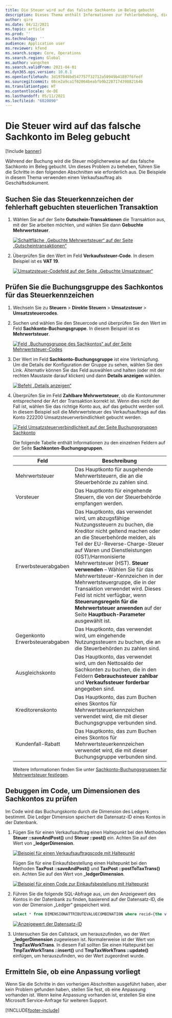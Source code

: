 ```yaml
---
title: Die Steuer wird auf das falsche Sachkonto im Beleg gebucht
description: Dieses Thema enthält Informationen zur Fehlerbehebung, die helfen können, wenn die Steuer auf das falsche Sachkonto im Beleg gebucht wird.
author: qire
ms.date: 04/12/2021
ms.topic: article
ms.prod: ''
ms.technology: ''
audience: Application user
ms.reviewer: kfend
ms.search.scope: Core, Operations
ms.search.region: Global
ms.author: wangchen
ms.search.validFrom: 2021-04-01
ms.dyn365.ops.version: 10.0.1
ms.openlocfilehash: 3d197046bd547757f32712a50949b41897f6fedf
ms.sourcegitcommit: 08ce2a9ca1f02064beabfb9b228717d39882164b
ms.translationtype: HT
ms.contentlocale: de-DE
ms.lasthandoff: 05/11/2021
ms.locfileid: "6020090"
---
```

# <a name="tax-is-posted-to-the-wrong-ledger-account-in-the-voucher"></a>Die Steuer wird auf das falsche Sachkonto im Beleg gebucht

[!include [banner](../includes/banner.md)]

Während der Buchung wird die Steuer möglicherweise auf das falsche Sachkonto im Beleg gebucht. Um dieses Problem zu beheben, führen Sie die Schritte in den folgenden Abschnitten wie erforderlich aus. Die Beispiele in diesem Thema verwenden einen Verkaufsauftrag als Geschäftsdokument.

## <a name="find-the-tax-code-of-the-incorrectly-posted-tax-transaction"></a>Suchen Sie das Steuerkennzeichen der fehlerhaft gebuchten steuerlichen Transaktion

1. Wählen Sie auf der Seite **Gutschein-Transaktionen** die Transaktion aus, mit der Sie arbeiten möchten, und wählen Sie dann **Gebuchte Mehrwertsteuer**.

    [![Schaltfläche „Gebuchte Mehrwertsteuer“ auf der Seite „Gutscheintransaktionen“](./media/tax-posted-to-wrong-ledger-account-Picture1.png)](./media/tax-posted-to-wrong-ledger-account-Picture1.png)

2. Überprüfen Sie den Wert im Feld **Verkaufssteuer-Code**. In diesem Beispiel ist es **VAT 19**.

    [![Umsatzsteuer-Codefeld auf der Seite „Gebuchte Umsatzsteuer“](./media/tax-posted-to-wrong-ledger-account-Picture2.png)](./media/tax-posted-to-wrong-ledger-account-Picture2.png)

## <a name="check-the-ledger-posting-group-of-the-tax-code"></a>Prüfen Sie die Buchungsgruppe des Sachkontos für das Steuerkennzeichen

1. Wechseln Sie zu **Steuern** \> **Direkte Steuern** \> **Umsatzsteuer** \> **Umsatzsteuercodes**.
2. Suchen und wählen Sie den Steuercode und überprüfen Sie den Wert im Feld **Sachkonto-Buchungsgruppe**. In diesem Beispiel ist es **Mehrwertsteuer**.

    [![Feld „Buchungsgruppe des Sachkontos“ auf der Seite Mehrwertsteuer-Codes](./media/tax-posted-to-wrong-ledger-account-Picture3.png)](./media/tax-posted-to-wrong-ledger-account-Picture3.png)

3. Der Wert im Feld **Sachkonto-Buchungsgruppe** ist eine Verknüpfung. Um die Details der Konfiguration der Gruppe zu sehen, wählen Sie den Link. Alternativ können Sie das Feld auswählen und halten (oder mit der rechten Maustaste darauf klicken) und dann **Details anzeigen** wählen.

    [![Befehl „Details anzeigen“](./media/tax-posted-to-wrong-ledger-account-Picture4.png)](./media/tax-posted-to-wrong-ledger-account-Picture4.png)

4. Überprüfen Sie im Feld **Zahlbare Mehrwertsteuer**, ob die Kontonummer entsprechend der Art der Transaktion korrekt ist. Wenn dies nicht der Fall ist, wählen Sie das richtige Konto aus, auf das gebucht werden soll. In diesem Beispiel soll die Mehrwertsteuer des Verkaufsauftrags auf das Konto 222200 Umsatzsteuerverbindlichkeit gebucht werden.

    [![Feld Umsatzsteuerverbindlichkeit auf der Seite Buchungsgruppen Sachkonto](./media/tax-posted-to-wrong-ledger-account-Picture5.png)](./media/tax-posted-to-wrong-ledger-account-Picture5.png)

    Die folgende Tabelle enthält Informationen zu den einzelnen Feldern auf der Seite **Sachkonten-Buchungsgruppen**.

    | Feld                  | Beschreibung |
    |------------------------|-------------|
    | Mehrwertsteuer      | Das Hauptkonto für ausgehende Mehrwertsteuern, die an die Steuerbehörde zu zahlen sind. |
    | Vorsteuer   | Das Hauptkonto für eingehende Steuern, die von der Steuerbehörde empfangen werden. |
    | Erwerbsteuerabgaben        | Das Hauptkonto, das verwendet wird, um abzugsfähige Nutzungssteuern zu buchen, die Kreditor nicht geltend machen oder an die Steuerbehörde melden, als Teil der EU-Reverse-Charge-Steuer auf Waren und Dienstleistungen (GST)/Harmonisierte Mehrwertsteuer (HST). **Steuer verwenden** – Wählen Sie für das Mehrwertsteuer-Kennzeichen in der Mehrwertsteuergruppe, die in der Transaktion verwendet wird. Dieses Feld ist nicht verfügbar, wenn **Steuerungsregeln für die Mehrwertsteuer anwenden** auf der Seite **Hauptbuch-Parameter** ausgewählt ist. |
    | Gegenkonto Erwerbsteuerabgaben        | Das Hauptkonto, das verwendet wird, um eingehende Nutzungssteuern zu buchen, die an die Steuerbehörden zu zahlen sind. |
    | Ausgleichskonto     | Das Hauptkonto, das verwendet wird, um den Nettosaldo der Sachkonten zu buchen, die in den Feldern **Gebrauchssteuer zahlbar** und **Verkaufssteuer forderbar** angegeben sind. |
    | Kreditorenskonto   | Das Hauptkonto, das zum Buchen eines Skontos für Mehrwertsteuerkennzeichen verwendet wird, die mit dieser Buchungsgruppe verbunden sind. |
    | Kundenfall-Rabatt | Das Hauptkonto, das zum Buchen eines Skontos für Mehrwertsteuerkennzeichen verwendet wird, die mit dieser Buchungsgruppe verbunden sind. |

    Weitere Informationen finden Sie unter [Sachkonto-Buchungsgruppen für Mehrwertsteuer festlegen](tasks/set-up-ledger-posting-groups-sales-tax.md).

## <a name="debug-in-code-to-check-ledger-dimensions"></a>Debuggen im Code, um Dimensionen des Sachkontos zu prüfen

Im Code wird das Buchungskonto durch die Dimension des Ledgers bestimmt. Die Ledger Dimension speichert die Datensatz-ID eines Kontos in der Datenbank.

1. Fügen Sie für einen Verkaufsauftrag einen Haltepunkt bei den Methoden **Steuer ::saveAndPost()** und **Steuer ::post()** ein. Achten Sie auf den Wert von **\_ledgerDimension**.

    [![Beispiel für einen Verkaufsauftragscode mit Haltepunkt](./media/tax-posted-to-wrong-ledger-account-Picture6.png)](./media/tax-posted-to-wrong-ledger-account-Picture6.png)

    Fügen Sie für eine Einkaufsbestellung einen Haltepunkt bei den Methoden **TaxPost ::saveAndPost()** und **TaxPost ::postToTaxTrans()** ein. Achten Sie auf den Wert von **\_ledgerDimension**.

    [![Beispiel für einen Code zur Einkaufsbestellung mit Haltepunkt](./media/tax-posted-to-wrong-ledger-account-Picture7.png)](./media/tax-posted-to-wrong-ledger-account-Picture7.png)

2. Führen Sie die folgende SQL-Abfrage aus, um den Anzeigewert des Kontos in der Datenbank zu finden, basierend auf der Datensatz-ID, die von der Dimension „Ledger“ gespeichert wird.

    ```sql
    select * from DIMENSIONATTRIBUTEVALUECOMBINATION where recid={the value of _ledgerDimension}
    ```

    [![Anzeigewert der Datensatz-ID](./media/tax-posted-to-wrong-ledger-account-Picture8.png)](./media/tax-posted-to-wrong-ledger-account-Picture8.png)

3. Untersuchen Sie den Callstack, um herauszufinden, wo der Wert **_ledgerDimension** zugewiesen ist. Normalerweise ist der Wert von **TmpTaxWorkTrans**. In diesem Fall sollten Sie einen Haltepunkt bei **TmpTaxWorkTrans ::insert()** und **TmpTaxWorkTrans ::update()** einfügen, um herauszufinden, wo der Wert zugeordnet wurde.

## <a name="determine-whether-customization-exists"></a>Ermitteln Sie, ob eine Anpassung vorliegt

Wenn Sie die Schritte in den vorherigen Abschnitten ausgeführt haben, aber kein Problem gefunden haben, stellen Sie fest, ob eine Anpassung vorhanden ist. Wenn keine Anpassung vorhanden ist, erstellen Sie eine Microsoft Service-Anfrage für weiteren Support.

[!INCLUDE[footer-include](../../includes/footer-banner.md)]
